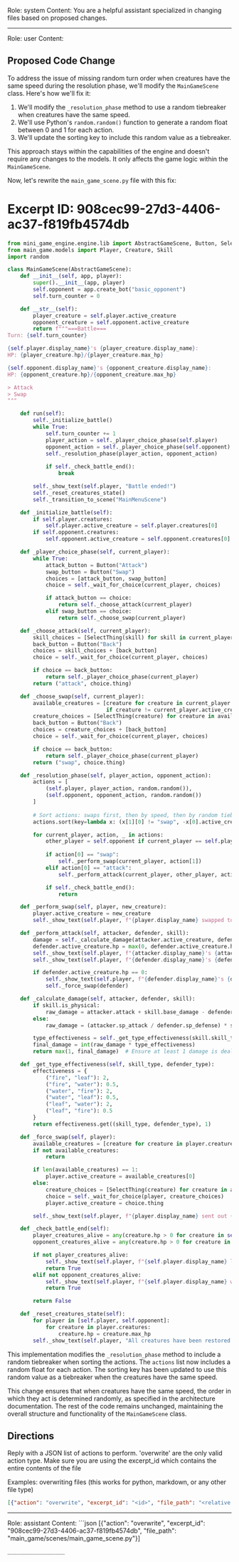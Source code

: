 Role: system
Content: You are a helpful assistant specialized in changing files based on proposed changes.
__________________
Role: user
Content: 
## Proposed Code Change
To address the issue of missing random turn order when creatures have the same speed during the resolution phase, we'll modify the `MainGameScene` class. Here's how we'll fix it:

1. We'll modify the `_resolution_phase` method to use a random tiebreaker when creatures have the same speed.
2. We'll use Python's `random.random()` function to generate a random float between 0 and 1 for each action.
3. We'll update the sorting key to include this random value as a tiebreaker.

This approach stays within the capabilities of the engine and doesn't require any changes to the models. It only affects the game logic within the `MainGameScene`.

Now, let's rewrite the `main_game_scene.py` file with this fix:

# Excerpt ID: 908cec99-27d3-4406-ac37-f819fb4574db
```python main_game/scenes/main_game_scene.py
from mini_game_engine.engine.lib import AbstractGameScene, Button, SelectThing
from main_game.models import Player, Creature, Skill
import random

class MainGameScene(AbstractGameScene):
    def __init__(self, app, player):
        super().__init__(app, player)
        self.opponent = app.create_bot("basic_opponent")
        self.turn_counter = 0

    def __str__(self):
        player_creature = self.player.active_creature
        opponent_creature = self.opponent.active_creature
        return f"""===Battle===
Turn: {self.turn_counter}

{self.player.display_name}'s {player_creature.display_name}:
HP: {player_creature.hp}/{player_creature.max_hp}

{self.opponent.display_name}'s {opponent_creature.display_name}:
HP: {opponent_creature.hp}/{opponent_creature.max_hp}

> Attack
> Swap
"""

    def run(self):
        self._initialize_battle()
        while True:
            self.turn_counter += 1
            player_action = self._player_choice_phase(self.player)
            opponent_action = self._player_choice_phase(self.opponent)
            self._resolution_phase(player_action, opponent_action)
            
            if self._check_battle_end():
                break

        self._show_text(self.player, "Battle ended!")
        self._reset_creatures_state()
        self._transition_to_scene("MainMenuScene")

    def _initialize_battle(self):
        if self.player.creatures:
            self.player.active_creature = self.player.creatures[0]
        if self.opponent.creatures:
            self.opponent.active_creature = self.opponent.creatures[0]

    def _player_choice_phase(self, current_player):
        while True:
            attack_button = Button("Attack")
            swap_button = Button("Swap")
            choices = [attack_button, swap_button]
            choice = self._wait_for_choice(current_player, choices)

            if attack_button == choice:
                return self._choose_attack(current_player)
            elif swap_button == choice:
                return self._choose_swap(current_player)

    def _choose_attack(self, current_player):
        skill_choices = [SelectThing(skill) for skill in current_player.active_creature.skills]
        back_button = Button("Back")
        choices = skill_choices + [back_button]
        choice = self._wait_for_choice(current_player, choices)

        if choice == back_button:
            return self._player_choice_phase(current_player)
        return ("attack", choice.thing)

    def _choose_swap(self, current_player):
        available_creatures = [creature for creature in current_player.creatures 
                               if creature != current_player.active_creature and creature.hp > 0]
        creature_choices = [SelectThing(creature) for creature in available_creatures]
        back_button = Button("Back")
        choices = creature_choices + [back_button]
        choice = self._wait_for_choice(current_player, choices)

        if choice == back_button:
            return self._player_choice_phase(current_player)
        return ("swap", choice.thing)

    def _resolution_phase(self, player_action, opponent_action):
        actions = [
            (self.player, player_action, random.random()),
            (self.opponent, opponent_action, random.random())
        ]
        
        # Sort actions: swaps first, then by speed, then by random tiebreaker
        actions.sort(key=lambda x: (x[1][0] != "swap", -x[0].active_creature.speed, -x[2]))

        for current_player, action, _ in actions:
            other_player = self.opponent if current_player == self.player else self.player
            
            if action[0] == "swap":
                self._perform_swap(current_player, action[1])
            elif action[0] == "attack":
                self._perform_attack(current_player, other_player, action[1])

            if self._check_battle_end():
                return

    def _perform_swap(self, player, new_creature):
        player.active_creature = new_creature
        self._show_text(self.player, f"{player.display_name} swapped to {new_creature.display_name}!")

    def _perform_attack(self, attacker, defender, skill):
        damage = self._calculate_damage(attacker.active_creature, defender.active_creature, skill)
        defender.active_creature.hp = max(0, defender.active_creature.hp - damage)
        self._show_text(self.player, f"{attacker.display_name}'s {attacker.active_creature.display_name} used {skill.display_name}!")
        self._show_text(self.player, f"{defender.display_name}'s {defender.active_creature.display_name} took {damage} damage!")

        if defender.active_creature.hp == 0:
            self._show_text(self.player, f"{defender.display_name}'s {defender.active_creature.display_name} fainted!")
            self._force_swap(defender)

    def _calculate_damage(self, attacker, defender, skill):
        if skill.is_physical:
            raw_damage = attacker.attack + skill.base_damage - defender.defense
        else:
            raw_damage = (attacker.sp_attack / defender.sp_defense) * skill.base_damage

        type_effectiveness = self._get_type_effectiveness(skill.skill_type, defender.creature_type)
        final_damage = int(raw_damage * type_effectiveness)
        return max(1, final_damage)  # Ensure at least 1 damage is dealt

    def _get_type_effectiveness(self, skill_type, defender_type):
        effectiveness = {
            ("fire", "leaf"): 2,
            ("fire", "water"): 0.5,
            ("water", "fire"): 2,
            ("water", "leaf"): 0.5,
            ("leaf", "water"): 2,
            ("leaf", "fire"): 0.5
        }
        return effectiveness.get((skill_type, defender_type), 1)

    def _force_swap(self, player):
        available_creatures = [creature for creature in player.creatures if creature.hp > 0]
        if not available_creatures:
            return

        if len(available_creatures) == 1:
            player.active_creature = available_creatures[0]
        else:
            creature_choices = [SelectThing(creature) for creature in available_creatures]
            choice = self._wait_for_choice(player, creature_choices)
            player.active_creature = choice.thing

        self._show_text(self.player, f"{player.display_name} sent out {player.active_creature.display_name}!")

    def _check_battle_end(self):
        player_creatures_alive = any(creature.hp > 0 for creature in self.player.creatures)
        opponent_creatures_alive = any(creature.hp > 0 for creature in self.opponent.creatures)

        if not player_creatures_alive:
            self._show_text(self.player, f"{self.player.display_name} lost the battle!")
            return True
        elif not opponent_creatures_alive:
            self._show_text(self.player, f"{self.player.display_name} won the battle!")
            return True

        return False

    def _reset_creatures_state(self):
        for player in [self.player, self.opponent]:
            for creature in player.creatures:
                creature.hp = creature.max_hp
        self._show_text(self.player, "All creatures have been restored to full health.")
```

This implementation modifies the `_resolution_phase` method to include a random tiebreaker when sorting the actions. The `actions` list now includes a random float for each action. The sorting key has been updated to use this random value as a tiebreaker when the creatures have the same speed.

This change ensures that when creatures have the same speed, the order in which they act is determined randomly, as specified in the architecture documentation. The rest of the code remains unchanged, maintaining the overall structure and functionality of the `MainGameScene` class.

## Directions
Reply with a JSON list of actions to perform. 'overwrite' are the only valid action type. 
Make sure you are using the excerpt_id which contains the entire contents of the file

Examples:
overwriting files (this works for python, markdown, or any other file type)
```json output_example1
[{"action": "overwrite", "excerpt_id": "<id>", "file_path": "<relative file path>"}]
```

__________________
Role: assistant
Content: ```json
[{"action": "overwrite", "excerpt_id": "908cec99-27d3-4406-ac37-f819fb4574db", "file_path": "main_game/scenes/main_game_scene.py"}]
```
__________________
